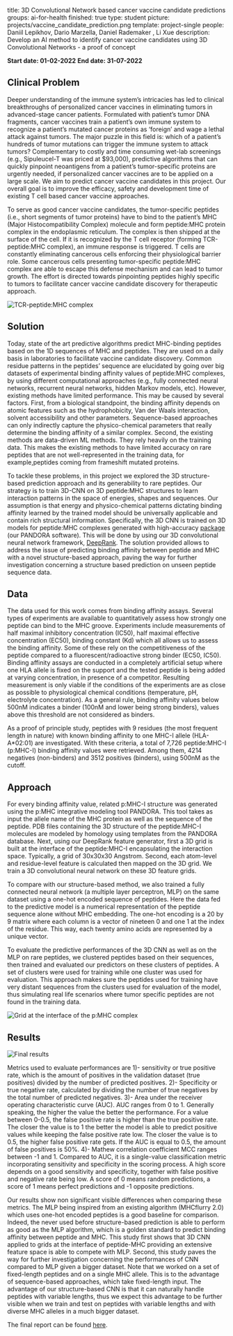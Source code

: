 title: 3D Convolutional Network based cancer vaccine candidate predictions
groups: ai-for-health 
finished: true 
type: student 
picture: projects/vaccine_candidate_prediction.png 
template: project-single 
people: Daniil Lepikhov, Dario Marzella, Daniel Rademaker , Li Xue 
description: Develop an AI method to identify cancer vaccine candidates using 3D Convolutional Networks  - a proof of concept
 
**Start date: 01-02-2022** 
**End date: 31-07-2022**
 
## Clinical Problem

Deeper understanding of the immune system’s intricacies has led to clinical breakthroughs of personalized cancer vaccines in eliminating tumors in advanced-stage
cancer patients. Formulated with patient’s tumor DNA fragments, cancer vaccines train a patient’s own immune system to recognize a patient’s mutated cancer
proteins as ‘foreign’ and wage a lethal attack against tumors. The major puzzle in this field is: which of a patient’s hundreds of tumor mutations can trigger the immune system to attack tumors? Complementary to costly and time consuming wet-lab screenings (e.g., Sipuleucel-T was priced at $93,000), predictive algorithms that can quickly pinpoint neoantigens from a patient’s tumor-specific proteins are urgently needed, if personalized cancer vaccines are to be applied on a large scale. We aim to predict cancer vaccine candidates in this project. Our overall goal is to improve the efficacy, safety and development time of existing T cell based cancer vaccine approaches.

To serve as good cancer vaccine candidates, the tumor-specific peptides (i.e., short segments of tumor proteins) have to bind to the patient’s MHC (Major Histocompatibility Complex) molecule and form peptide:MHC protein complex in the endoplasmic reticulum. The complex is then shipped at the surface of the cell. If it is recognized by the T cell receptor (forming TCR-peptide:MHC complex), an immune response is triggered. T cells are constantly eliminating cancerous cells enforcing their physiological barrier role. Some cancerous cells presenting tumor-specific peptide:MHC complex are able to escape this defense mechanism and can lead to tumor growth. The effort is directed towards pinpointing peptides highly specific to tumors to facilitate cancer vaccine candidate discovery for therapeutic approach.

![TCR-peptide:MHC complex]({{IMGURL}}/images/projects/TCR-MHC.png)

## Solution

Today, state of the art predictive algorithms predict MHC-binding peptides based on the 1D sequences of MHC and peptides. They are used on a daily basis in laboratories to facilitate vaccine candidate discovery. Common residue patterns in the peptides’ sequence are elucidated by going over big datasets of experimental binding affinity values of peptide:MHC complexes, by using different computational approaches (e.g., fully connected neural networks, recurrent neural networks, hidden Markov models, etc). However, existing methods have limited performance. This may be caused by several factors. First, from a biological standpoint, the binding affinity depends on atomic features such as the hydrophobicity, Van der Waals interaction, solvent accessibility and other parameters. Sequence-based approaches can only indirectly capture the physico-chemical parameters that really determine the binding affinity of a similar complex. Second, the existing methods are data-driven ML methods. They rely heavily on the training data. This makes the existing methods to have limited accuracy on rare peptides that are not well-represented in the training data, for example,peptides coming from frameshift mutated proteins.

To tackle these problems, in this project we explored the 3D structure-based prediction approach and its generability to rare peptides. Our strategy is to train 3D-CNN on 3D peptide:MHC structures to learn interaction patterns in the space of energies, shapes and sequences. Our assumption is that energy and physico-chemical patterns dictating binding affinity learned by the trained model should be universally applicable and contain rich structural information. Specifically, the 3D CNN is trained on 3D models for peptide:MHC complexes generated with high-accuracy [package](https://www.frontiersin.org/articles/10.3389/fimmu.2022.878762/full) (our PANDORA software). This will be done by using our 3D convolutional neural network framework, [DeepRank](https://www.nature.com/articles/s41467-021-27396-0). The solution provided allows to address the issue of predicting binding affinity between peptide and MHC with a novel structure-based approach, paving the way for further investigation concerning a structure based prediction on unseen peptide sequence data.

## Data

The data used for this work comes from binding affinity assays. Several types of
experiments are available to quantitatively assess how strongly one peptide can bind to
the MHC groove. Experiments include measurements of half maximal inhibitory
concentration (IC50), half maximal effective concentration (EC50), binding constant (Kd)
which all allows us to assess the binding affinity. Some of these rely on the competitiveness of the peptide compared to a fluorescent/radioactive strong binder (EC50, IC50). Binding affinity assays are conducted in a completely artificial setup where one HLA allele is fixed on the support and the tested peptide is being added at varying concentration, in presence of a competitor. Resulting measurement is only viable if the conditions of the experiments are as close as possible to physiological chemical conditions (temperature, pH, electrolyte concentration). As a general rule, binding affinity values below 500nM indicates a binder (100nM and lower
being strong binders), values above this threshold are not considered as binders.

As a proof of principle study, peptides with 9 residues (the most frequent length in nature) with known binding affinity to one MHC-I allele (HLA-A*02:01) are investigated. With these criteria, a total of 7,726 peptide:MHC-I (p:MHC-I) binding affinity values were retrieved. Among them, 4214 negatives (non-binders) and 3512 positives (binders), using 500nM as the cutoff. 

## Approach
For every binding affinity value, related p:MHC-I structure was generated using the p:MHC integrative modeling tool PANDORA. This tool takes as input the allele name of the MHC protein as well as the sequence of the peptide. PDB files containing the 3D structure of the peptide:MHC-I molecules are modeled by homology using templates from the PANDORA database. Next, using our DeepRank feature generator, first a 3D grid is built at the interface of the peptide:MHC-I encapsulating the interaction space. Typically, a grid of 30x30x30 Angstrom. Second, each atom-level and residue-level feature is calculated then mapped on the 3D grid. We train a 3D convolutional neural network on these 3D feature grids. 

To compare with our structure-based method, we also trained a fully connected neural network (a multiple layer perceptron, MLP) on the same dataset using a one-hot encoded sequence of peptides. Here the data fed to the predictive model is a numerical representation of the peptide sequence alone without MHC embedding. The one-hot encoding is a 20 by 9 matrix where each column is a vector of nineteen 0 and one 1 at the index of the residue. This way, each twenty amino acids are represented by a unique vector.

To evaluate the predictive performances of the 3D CNN as well as on the MLP on rare peptides, we clustered peptides based on their sequences, then trained and evaluated our predictors on these clusters of peptides. A set of clusters were used for training while one cluster was used for evaluation. This approach makes sure the peptides used for training have very distant sequences from the clusters used for evaluation of the model, thus simulating real life scenarios where tumor specific peptides are not found in the training data.
 
![Grid at the interface of the p:MHC complex]({{IMGURL}}/images/projects/pMHC_grid.png)
 
## Results
![Final results]({{IMGURL}}/images/projects/3dVacFinalResult.png)
 
Metrics used to evaluate performances are 1)- sensitivity or true positive rate, which
is the amount of positives in the validation dataset (true positives) divided by the number of predicted positives. 2)- Specificity or true negative rate, calculated by dividing the number of true negatives by the total number of predicted negatives. 3)- Area under the receiver operating characteristic curve (AUC). AUC ranges from 0 to 1. Generally speaking, the higher the value the better the performance. For a value between 0-0.5, the false positive rate is higher than the true positive rate. The closer the value is to 1 the better the model is able to predict positive values while keeping the false positive rate low. The closer the value is to 0.5, the higher false positive rate gets. If the AUC is equal to 0.5, the amount of false positives is 50%. 4)- Mathew correlation coefficient MCC ranges between -1 and 1. Compared to AUC, it is a single-value classification metric incorporating sensitivity and specificity in the scoring process. A high score depends on a good sensitivity and specificity, together with false positive and negative rate being low. A score of 0 means random predictions, a score of 1 means perfect predictions and -1 opposite predictions.
 
Our results show non significant visible differences when comparing these metrics. The MLP being inspired from an existing algorithm (MHCflurry 2.0) which uses one-hot encoded peptides is a good baseline for comparison. Indeed, the never used before structure-based prediction is able to perform as good as the MLP algorithm, which is a golden standard to predict binding affinity between peptide and MHC. This study first shows that 3D CNN applied to grids at the interface of peptide-MHC providing an extensive feature space is able to compete with MLP. Second, this study paves the way for further investigation concerning the performances of CNN compared to MLP given a bigger dataset. Note that we worked on a set of fixed-length peptides and on a single MHC allele. This is to the advantage of sequence-based approaches, which take fixed-length input. The advantage of our structure-based CNN is that it can naturally handle peptides with variable lengths, thus we expect this advantage to be further visible when we train and test on peptides with variable lengths and with diverse MHC alleles in a much bigger dataset.

The final report can be found [here](https://drive.google.com/file/d/1Smiwr3NI03ZSLLiajWEZbPLlcoB63yjk/view?usp=sharing).
